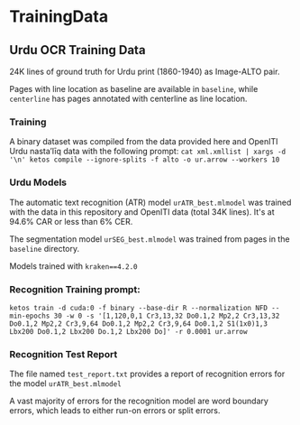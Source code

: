 # TrainingData

## Urdu OCR Training Data

24K lines of ground truth for Urdu print (1860-1940) as Image-ALTO pair.

Pages with line location as baseline are available in `baseline`, while `centerline` has pages annotated with centerline as line location.

### Training
A binary dataset was compiled from the data provided here and OpenITI Urdu nasta’līq data with the following prompt:
`cat xml.xmllist | xargs -d '\n' ketos compile --ignore-splits -f alto -o ur.arrow --workers 10`

### Urdu Models
The automatic text recognition (ATR) model `urATR_best.mlmodel` was trained with the data in this repository and OpenITI data (total 34K lines). It's at 94.6% CAR or less than 6% CER.

The segmentation model `urSEG_best.mlmodel` was trained from pages in the `baseline` directory.

Models trained with `kraken==4.2.0`

### Recognition Training prompt:
`ketos train -d cuda:0 -f binary --base-dir R --normalization NFD --min-epochs 30 -w 0 -s '[1,120,0,1 Cr3,13,32 Do0.1,2 Mp2,2 Cr3,13,32 Do0.1,2 Mp2,2 Cr3,9,64 Do0.1,2 Mp2,2 Cr3,9,64 Do0.1,2 S1(1x0)1,3 Lbx200 Do0.1,2 Lbx200 Do.1,2 Lbx200 Do]' -r 0.0001 ur.arrow`


### Recognition Test Report

The file named `test_report.txt` provides a report of recognition errors for the model `urATR_best.mlmodel`

A vast majority of errors for the recognition model are word boundary errors, which leads to either run-on errors or split errors.
